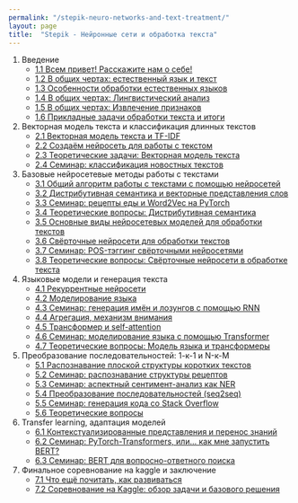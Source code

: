 ```yaml
---
permalink: "/stepik-neuro-networks-and-text-treatment/"
layout: page
title:  "Stepik - Нейронные сети и обработка текста"
---
```


1. Введение 
   * [1.1 Всем привет! Расскажите нам о себе!](/neuro-networks-and-text-treatment/module_1.1-Hi-all-Tell-us-about-yourself)
   * [1.2 В общих чертах: естественный язык и текст](/)
   * [1.3 Особенности обработки естественных языков](https://colab.research.google.com/drive/1jEAxhmzkxrGE9K4TSgL7-0D9JYP5pVeJ?usp=sharing)
   * [1.4 В общих чертах: Лингвистический анализ](https://colab.research.google.com/drive/1jEAxhmzkxrGE9K4TSgL7-0D9JYP5pVeJ?usp=sharing) 
   * [1.5 В общих чертах: Извлечение признаков](https://colab.research.google.com/drive/1jEAxhmzkxrGE9K4TSgL7-0D9JYP5pVeJ?usp=sharing)
   * [1.6 Прикладные задачи обработки текста и итоги](https://colab.research.google.com/drive/1jEAxhmzkxrGE9K4TSgL7-0D9JYP5pVeJ?usp=sharing)
2. Векторная модель текста и классификация длинных текстов
   * [2.1 Векторная модель текста и TF-IDF](/neuro-networks-and-text-treatment/module_4_3-workshop-generating-names-and-slogans-using-RNN/step_2)
   * [2.2 Создаём нейросеть для работы с текстом](/)
   * [2.3 Теоретические задачи: Векторная модель текста](https://colab.research.google.com/drive/1jEAxhmzkxrGE9K4TSgL7-0D9JYP5pVeJ?usp=sharing)
   * [2.4 Семинар: классификация новостных текстов](https://colab.research.google.com/drive/1jEAxhmzkxrGE9K4TSgL7-0D9JYP5pVeJ?usp=sharing)
3. Базовые нейросетевые методы работы с текстами
   * [3.1 Общий алгоритм работы с текстами с помощью нейросетей](/neuro-networks-and-text-treatment/module_4_3-workshop-generating-names-and-slogans-using-RNN/step_2)
   * [3.2 Дистрибутивная семантика и векторные представления слов](/)
   * [3.3 Семинар: рецепты еды и Word2Vec на PyTorch](https://colab.research.google.com/drive/1jEAxhmzkxrGE9K4TSgL7-0D9JYP5pVeJ?usp=sharing)
   * [3.4 Теоретические вопросы: Дистрибутивная семантика](https://colab.research.google.com/drive/1jEAxhmzkxrGE9K4TSgL7-0D9JYP5pVeJ?usp=sharing)
   * [3.5 Основные виды нейросетевых моделей для обработки текстов](https://colab.research.google.com/drive/1jEAxhmzkxrGE9K4TSgL7-0D9JYP5pVeJ?usp=sharing)
   * [3.6 Свёрточные нейросети для обработки текстов](https://colab.research.google.com/drive/1jEAxhmzkxrGE9K4TSgL7-0D9JYP5pVeJ?usp=sharing)
   * [3.7 Семинар: POS-тэггинг свёрточными нейросетями](https://colab.research.google.com/drive/1jEAxhmzkxrGE9K4TSgL7-0D9JYP5pVeJ?usp=sharing)
   * [3.8 Теоретические вопросы: Свёрточные нейросети в обработке текста](https://colab.research.google.com/drive/1jEAxhmzkxrGE9K4TSgL7-0D9JYP5pVeJ?usp=sharing)
4. Языковые модели и генерация текста
   * [4.1 Рекуррентные нейросети](/neuro-networks-and-text-treatment/module_4_3-workshop-generating-names-and-slogans-using-RNN/step_2)
   * [4.2 Моделирование языка](/)
   * [4.3 Семинар: генерация имён и лозунгов с помощью RNN](/neuro-networks-and-text-treatment/module_4_3-workshop-generating-names-and-slogans-using-RNN/step_2)
   * [4.4 Агрегация, механизм внимания](/)
   * [4.5 Трансформер и self-attention](https://colab.research.google.com/drive/1jEAxhmzkxrGE9K4TSgL7-0D9JYP5pVeJ?usp=sharing)
   * [4.6 Семинар: моделирование языка с помощью Transformer](https://colab.research.google.com/drive/1jEAxhmzkxrGE9K4TSgL7-0D9JYP5pVeJ?usp=sharing)
   * [4.7 Теоретические вопросы: Модель языка и трансформеры](https://colab.research.google.com/drive/1jEAxhmzkxrGE9K4TSgL7-0D9JYP5pVeJ?usp=sharing)
5. Преобразование последовательностей: 1-к-1 и N-к-M
   * [5.1 Распознавание плоской структуры коротких текстов](/neuro-networks-and-text-treatment/module_4_3-workshop-generating-names-and-slogans-using-RNN/step_2)
   * [5.2 Семинар: распознавание структуры рецептов](/)
   * [5.3 Семинар: аспектный сентимент-анализ как NER](/neuro-networks-and-text-treatment/module_4_3-workshop-generating-names-and-slogans-using-RNN/step_2)
   * [5.4 Преобразование последовательностей (seq2seq)](/)
   * [5.5 Семинар: генерация кода со Stack Overflow](https://colab.research.google.com/drive/1jEAxhmzkxrGE9K4TSgL7-0D9JYP5pVeJ?usp=sharing)
   * [5.6 Теоретические вопросы](https://colab.research.google.com/drive/1jEAxhmzkxrGE9K4TSgL7-0D9JYP5pVeJ?usp=sharing)
6. Transfer learning, адаптация моделей
   * [6.1 Контекстуализированные представления и перенос знаний](/neuro-networks-and-text-treatment/module_4_3-workshop-generating-names-and-slogans-using-RNN/step_2)
   * [6.2 Семинар: PyTorch-Transformers, или... как мне запустить BERT?](/)
   * [6.3 Семинар: BERT для вопросно-ответного поиска](/neuro-networks-and-text-treatment/module_4_3-workshop-generating-names-and-slogans-using-RNN/step_2)
7. Финальное соревнование на kaggle и заключение
   * [7.1 Что ещё почитать, как развиваться](/neuro-networks-and-text-treatment/module_4_3-workshop-generating-names-and-slogans-using-RNN/step_2)
   * [7.2 Соревнование на Kaggle: обзор задачи и базового решения](/)
   
   
   
   